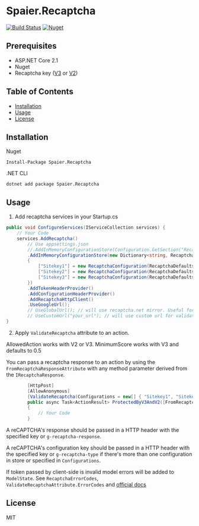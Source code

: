 # Spaier.Recaptcha

[![Build Status](https://travis-ci.org/Spaier/Spaier.Recaptcha.svg?branch=master)](https://travis-ci.org/Spaier/Spaier.Recaptcha)
[![Nuget](https://img.shields.io/nuget/v/Spaier.Recaptcha.svg)](https://www.nuget.org/packages/Spaier.Recaptcha)

## Prerequisites

- ASP.NET Core 2.1
- Nuget
- Recaptcha key ([V3](https://g.co/recaptcha/v3) or [V2](https://www.google.com/recaptcha/admin))

## Table of Contents

* [Installation](#installation)
* [Usage](#usage)
* [License](#license)

## Installation

Nuget

```
Install-Package Spaier.Recaptcha
```

.NET CLI

```
dotnet add package Spaier.Recaptcha
```

## Usage

1. Add recaptcha services in your Startup.cs

```cs
public void ConfigureServices(IServiceCollection services) {
    // Your Code
    services.AddRecaptcha()
        // Use appsettings.json
        //.AddInMemoryConfigurationStore(Configuration.GetSection("Recaptcha"))
        .AddInMemoryConfigurationStore(new Dictionary<string, RecaptchaConfiguration>
        {
            ["Sitekey1"] = new RecaptchaConfiguration(RecaptchaDefaults.TestSecretKey),
            ["Sitekey2"] = new RecaptchaConfiguration(RecaptchaDefaults.TestSecretKey),
            ["Sitekey3"] = new RecaptchaConfiguration(RecaptchaDefaults.TestSecretKey)
        })
        .AddTokenHeaderProvider()
        .AddConfigurationHeaderProvider()
        .AddRecaptchaHttpClient()
        .UseGoogleUrl();
		// UseGlobalUrl(); // will use recaptcha.net mirror. Useful for countries where google.com is blocked.
        // UseCustomUrl("your_url"); // will use custom url for validation.
}
```

2. Apply `ValidateRecaptcha` attribute to an action.

AllowedAction works with V2 or V3.
MinimumScore works with V3 and defaults to 0.5

You can pass a recaptcha response to an action by using the `FromRecaptchaResponseAttribute` with 
any method parameter derived from the `IRecaptchaResponse`.

```cs
        [HttpPost]
        [AllowAnonymous]
        [ValidateRecaptcha(Configurations = new[] { "Sitekey1", "Sitekey2" }, MinimumScore = 0.7, AllowedAction = "register")]
        public async Task<ActionResult> ProtectedByV3AndV2([FromRecaptchaResponse] RecaptchaResponse response)
        {
            // Your Code
        }
```

A reCAPTCHA's response should be passed in a HTTP header with the specified key or `g-recaptcha-response`.

A reCAPTCHA's configuration key should be passed in a HTTP header with the specified key or `g-recaptcha-type`
if there's more than one configuration in store or specified in `Configurations`.

If token passed by client-side is invalid model errors will be added to `ModelState`.
See `RecaptchaErrorCodes`, `ValidateRecaptchaAttribute.ErrorCodes` and [official docs](https://developers.google.com/recaptcha/docs/verify)

## License

MIT
